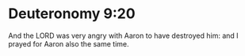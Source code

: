 # Deuteronomy 9:20

And the LORD was very angry with Aaron to have destroyed him: and I prayed for Aaron also the same time.